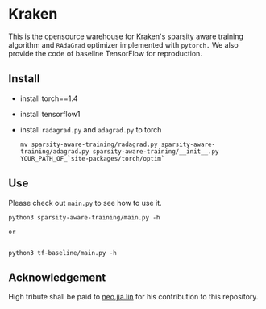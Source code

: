 # Kraken

This is the opensource warehouse for Kraken's sparsity aware training algorithm and `RAdaGrad` optimizer implemented with `pytorch.`
We also provide the code of baseline TensorFlow for reproduction.

## Install

- install torch==1.4

- install tensorflow1

- install `radagrad.py` and `adagrad.py` to torch

  ```
  mv sparsity-aware-training/radagrad.py sparsity-aware-training/adagrad.py sparsity-aware-training/__init__.py YOUR_PATH_OF_`site-packages/torch/optim`
  ```



## Use

Please check out  `main.py` to see how to use it.

```
python3 sparsity-aware-training/main.py -h

or


python3 tf-baseline/main.py -h
```



## Acknowledgement

High tribute shall be paid to [neo.jia.lin](https://github.com/neolinsu) for his contribution to this repository.


